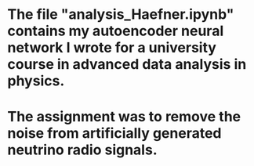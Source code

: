 # The file "analysis_Haefner.ipynb" contains my autoencoder neural network I wrote for a university course in advanced data analysis in physics.
# The assignment was to remove the noise from artificially generated neutrino radio signals.
